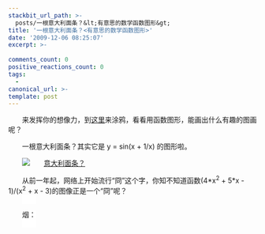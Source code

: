 ```yaml
---
stackbit_url_path: >-
  posts/一根意大利面条？&lt;有意思的数学函数图形&gt;
title: '一根意大利面条？<有意思的数学函数图形>'
date: '2009-12-06 08:25:07'
excerpt: >-
  
comments_count: 0
positive_reactions_count: 0
tags: 
  - 
canonical_url: >-
template: post
---
```

<div style="text-indent: 2em"><p>来发挥你的想像力，到<a title="函数图形涂鸦板" target="_blank" href="http://www.myfootprints.cn/tools/9_OnlineFunctionGraph.asp">这里</a>来涂鸦，看看用函数图形，能画出什么有趣的图画呢？</p><p>一根意大利面条？其实它是 y = sin(x + 1/x) 的图形啦。</p><p><a target="_blank" href="http://www.myfootprints.cn/tools/9_OnlineFunctionGraph.asp?functions=sin(x%2B1/x)"><img alt="意大利面条？" onload="ResizeImage(this,520)" src="http://www.zizhujy.com/blog/image.axd?picture=image_384.png"></a></p><p>从前一年起，网络上开始流行“冏”这个字，你知不知道函数(4*x<sup>2</sup>&nbsp;+ 5*x - 1)/(x<sup>2</sup> + x - 3)的图像正是一个“冏”呢？</p><p><span style="background-color: rgb(255,255,255)" class="Apple-style-span"><a target="_blank" href="http://www.myfootprints.cn/tools/9_OnlineFunctionGraph.asp?functions=(4*pow(x%2C%202)%20%2B%205*x%20-%201)%2F(pow(x%2C%202)%20%2B%20x%20-%203)%3B&amp;minOfx=-10&amp;maxOfx=10&amp;minOfy=-5&amp;maxOfy=10"><img title="" alt="" onload="ResizeImage(this,520)" src="http://www.zizhujy.com/blog/image.axd?picture=image_385.png"></a></span></p><p><span style="background-color: rgb(255,255,255)" class="Apple-style-span">烟：</span></p><p><span style="background-color: rgb(255,255,255)" class="Apple-style-span"><a target="_blank" href="http://www.myfootprints.cn/tools/9_OnlineFunctionGraph.asp?functions=%7B%0Ax%20%3D%200.5*pow(t%2C%201.5)%20%2B%200.2*sin(0.5*t)%20%2B%20sin(t)%3B%20%0Ay%20%3D%200.5*t%20%2B%201.5*sin(0.2*t)%20%2B%200.5*sin(t)%0A%7D&amp;minOfx=0&amp;maxOfx=80&amp;minOfy=0&amp;maxOfy=15&amp;minOft=-10*PI&amp;maxOft=10*PI"><img title="" alt="" onload="ResizeImage(this,520)" src="http://www.zizhujy.com/blog/image.axd?picture=image_386.png"></a></span></p></div><p>&nbsp;</p>